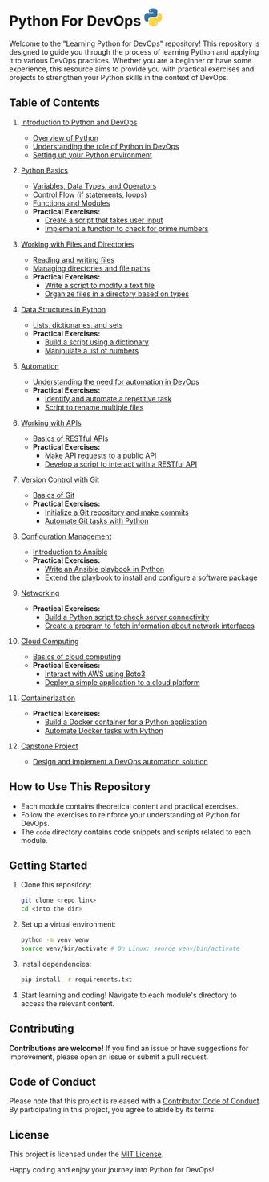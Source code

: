 # Python For DevOps <img src="./Img/python.png" width="35">

Welcome to the "Learning Python for DevOps" repository! This repository is designed to guide you through the process of learning Python and applying it to various DevOps practices. Whether you are a beginner or have some experience, this resource aims to provide you with practical exercises and projects to strengthen your Python skills in the context of DevOps.

## Table of Contents

1. [Introduction to Python and DevOps](#module-1-introduction-to-python-and-devops)

   - [Overview of Python](#overview-of-python)
   - [Understanding the role of Python in DevOps](#understanding-the-role-of-python-in-devops)
   - [Setting up your Python environment](#setting-up-your-python-environment)

2. [Python Basics](#module-2-python-basics)

   - [Variables, Data Types, and Operators](#variables-data-types-and-operators)
   - [Control Flow (if statements, loops)](#control-flow-if-statements-loops)
   - [Functions and Modules](#functions-and-modules)
   - **Practical Exercises:**
     - [Create a script that takes user input](#exercise-create-a-script-that-takes-user-input)
     - [Implement a function to check for prime numbers](#exercise-implement-a-function-to-check-for-prime-numbers)

3. [Working with Files and Directories](#module-3-working-with-files-and-directories)

   - [Reading and writing files](#reading-and-writing-files)
   - [Managing directories and file paths](#managing-directories-and-file-paths)
   - **Practical Exercises:**
     - [Write a script to modify a text file](#exercise-write-a-script-to-modify-a-text-file)
     - [Organize files in a directory based on types](#exercise-organize-files-in-a-directory-based-on-types)

4. [Data Structures in Python](#module-4-data-structures-in-python)

   - [Lists, dictionaries, and sets](#lists-dictionaries-and-sets)
   - **Practical Exercises:**
     - [Build a script using a dictionary](#exercise-build-a-script-using-a-dictionary)
     - [Manipulate a list of numbers](#exercise-manipulate-a-list-of-numbers)

5. [Automation](#module-5-automation)

   - [Understanding the need for automation in DevOps](#understanding-the-need-for-automation-in-devops)
   - **Practical Exercises:**
     - [Identify and automate a repetitive task](#exercise-identify-and-automate-a-repetitive-task)
     - [Script to rename multiple files](#exercise-script-to-rename-multiple-files)

6. [Working with APIs](#module-6-working-with-apis)

   - [Basics of RESTful APIs](#basics-of-restful-apis)
   - **Practical Exercises:**
     - [Make API requests to a public API](#exercise-make-api-requests-to-a-public-api)
     - [Develop a script to interact with a RESTful API](#exercise-develop-a-script-to-interact-with-a-restful-api)

7. [Version Control with Git](#module-7-version-control-with-git)

   - [Basics of Git](#basics-of-git)
   - **Practical Exercises:**
     - [Initialize a Git repository and make commits](#exercise-initialize-a-git-repository-and-make-commits)
     - [Automate Git tasks with Python](#exercise-automate-git-tasks-with-python)

8. [Configuration Management](#module-8-configuration-management)

   - [Introduction to Ansible](#introduction-to-ansible)
   - **Practical Exercises:**
     - [Write an Ansible playbook in Python](#exercise-write-an-ansible-playbook-in-python)
     - [Extend the playbook to install and configure a software package](#exercise-extend-the-playbook-to-install-and-configure-a-software-package)

9. [Networking](#module-9-networking)

   - **Practical Exercises:**
     - [Build a Python script to check server connectivity](#exercise-build-a-python-script-to-check-server-connectivity)
     - [Create a program to fetch information about network interfaces](#exercise-create-a-program-to-fetch-information-about-network-interfaces)

10. [Cloud Computing](#module-10-cloud-computing)

    - [Basics of cloud computing](#basics-of-cloud-computing)
    - **Practical Exercises:**
      - [Interact with AWS using Boto3](#exercise-interact-with-aws-using-boto3)
      - [Deploy a simple application to a cloud platform](#exercise-deploy-a-simple-application-to-a-cloud-platform)

11. [Containerization](#module-11-containerization)

    - **Practical Exercises:**
      - [Build a Docker container for a Python application](#exercise-build-a-docker-container-for-a-python-application)
      - [Automate Docker tasks with Python](#exercise-automate-docker-tasks-with-python)

12. [Capstone Project](#module-12-capstone-project)
    - [Design and implement a DevOps automation solution](#project-design-and-implement-a-devops-automation-solution)

## How to Use This Repository

- Each module contains theoretical content and practical exercises.
- Follow the exercises to reinforce your understanding of Python for DevOps.
- The `code` directory contains code snippets and scripts related to each module.

## Getting Started

1. Clone this repository:

   ```bash
   git clone <repo link>
   cd <into the dir>
   ```

2. Set up a virtual environment:

   ```bash
   python -m venv venv
   source venv/bin/activate # On Linux: source venv/bin/activate
   ```

3. Install dependencies:

   ```bash
   pip install -r requirements.txt
   ```

4. Start learning and coding! Navigate to each module's directory to access the relevant content.

## Contributing

**Contributions are welcome!** If you find an issue or have suggestions for improvement, please open an issue or submit a pull request.

## Code of Conduct

Please note that this project is released with a [Contributor Code of Conduct](CODE_OF_CONDUCT.md). By participating in this project, you agree to abide by its terms.

## License

This project is licensed under the [MIT License](LICENSE).

Happy coding and enjoy your journey into Python for DevOps!
